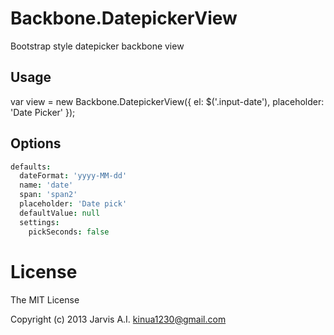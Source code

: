 # Backbone.DatepickerView

Bootstrap style datepicker backbone view

## Usage

var view = new Backbone.DatepickerView({
  el: $('.input-date'),
  placeholder: 'Date Picker'
});

## Options

```coffee
defaults:
  dateFormat: 'yyyy-MM-dd'
  name: 'date'
  span: 'span2'
  placeholder: 'Date pick'
  defaultValue: null
  settings:
    pickSeconds: false
```

# License

The MIT License

Copyright (c) 2013 Jarvis A.I. <kinua1230@gmail.com>
